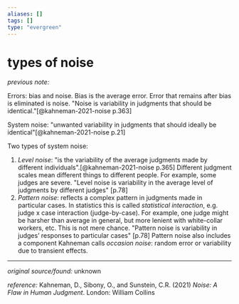 ```yaml
---
aliases: []
tags: []
type: "evergreen"
---
```


# types of noise

_previous note:_ 

Errors: bias and noise. Bias is the average error. Error that remains after bias is eliminated is noise. "Noise is variability in judgments that should be identical."[@kahneman-2021-noise p.363]

System noise: "unwanted variability in judgments that should ideally be identical"[@kahneman-2021-noise p.21]

Two types of system noise: 
1. _Level noise_: "is the variability of the average judgments made by different individuals".[@kahneman-2021-noise p.365] Different judgment scales mean different things to different people. For example, some judges are severe. "Level noise is variability in the average level of judgments by different judges" [p.78]
2. _Pattern noise_: reflects a complex pattern in judgments made in particular cases. In statistics this is called _statistical interaction_, e.g. judge x case interaction (judge-by-case). For example, one judge might be harsher than average in general, but more lenient with white-collar workers, etc. This is not mere chance. "Pattern noise is variability in judges’ responses to particular cases" [p.78] Pattern noise also includes a component Kahneman calls _occasion noise_: random error or variability due to transient effects.


---

_original source/found:_ unknown

_reference:_ Kahneman, D., Sibony, O., and Sunstein, C.R. (2021) _Noise: A Flaw in Human Judgment_. London: William Collins



